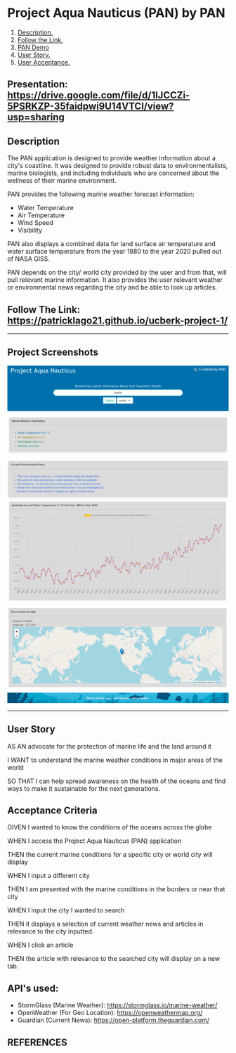 # Project Aqua Nauticus (PAN) by PAN

1. [ Description. ](#desc)
2. [ Follow the Link. ](#urlz)
3. [ PAN Demo ](#demo)
4. [ User Story. ](#story)
5. [ User Acceptance. ](#ac)

## Presentation: https://drive.google.com/file/d/1lJCCZi-5PSRKZP-35faidpwi9U14VTCl/view?usp=sharing

<a name="desc"></a>
## Description

The PAN application is designed to provide weather information about a city's coastline. It was designed to provide robust data to environmentalists, marine biologists, and including individuals who are concerned about the wellness of their marine environment. 

PAN provides the following marine weather forecast information:

  - Water Temperature
  - Air Temperature
  - Wind Speed
  - Visibility

PAN also displays a combined data for land surface air temperature and water surface temperature from the year 1880 to the year 2020 pulled out of NASA GISS.

PAN depends on the city/ world city provided by the user and from that, will pull relevant marine information. It also provides the user relevant weather or environmental news regarding the city and be able to look up articles.

<a name="urlz"></a>
## Follow The Link: https://patricklago21.github.io/ucberk-project-1/

*****************

<a name="demo"></a>
## Project Screenshots 
<img src="https://raw.githubusercontent.com/patricklago21/ucberk-project-1/main/assets/images/Screen%20Shot%202021-05-05%20at%206.04.55%20PM.png"/>
<img src="https://raw.githubusercontent.com/patricklago21/ucberk-project-1/main/assets/images/Screen%20Shot%202021-05-05%20at%206.05.23%20PM.png"/>
<img src="https://raw.githubusercontent.com/patricklago21/ucberk-project-1/main/assets/images/Screen%20Shot%202021-05-05%20at%206.05.33%20PM.png"/>
<img src="https://raw.githubusercontent.com/patricklago21/ucberk-project-1/main/assets/images/Screen%20Shot%202021-05-05%20at%206.05.48%20PM.png"/>

*****************

<a name="story"></a>
## User Story
AS AN advocate for the protection of marine life and the land around it

I WANT to understand the marine weather conditions in major areas of the world

SO THAT I can help spread awareness on the health of the oceans and find ways to make it sustainable for the next generations.

<a name="ac"></a>
## Acceptance Criteria

GIVEN I wanted to know the conditions of the oceans across the globe

WHEN I access the Project Aqua Nauticus (PAN) application

THEN the current marine conditions for a specific city or world city will display

WHEN I input a different city

THEN I am presented with the marine conditions in the borders or near that city

WHEN I input the city I wanted to search

THEN it displays a selection of current weather news and articles in relevance to the city inputted. 

WHEN I click an article 

THEN the article with relevance to the searched city will display on a new tab.

## API's used: 
- StormGlass (Marine Weather): https://stormglass.io/marine-weather/
- OpenWeather (For Geo Location): https://openweathermap.org/
- Guardian (Current News): https://open-platform.theguardian.com/

## REFERENCES




